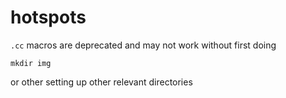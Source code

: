 # hotspots

`.cc` macros are deprecated and may not work without first doing

```mkdir img```

or other setting up other relevant directories
